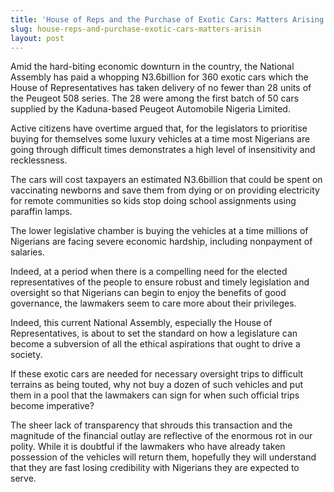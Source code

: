 ```yaml
---
title: 'House of Reps and the Purchase of Exotic Cars: Matters Arising! –Ishola Adebayo'
slug: house-reps-and-purchase-exotic-cars-matters-arisin
layout: post
---
```


Amid the hard-biting economic downturn in the country, the National Assembly has paid a whopping N3.6billion for 360 exotic cars which the House of Representatives has taken delivery of no fewer than 28 units of the Peugeot 508 series. The 28 were among the first batch of 50 cars supplied by the Kaduna-based Peugeot Automobile Nigeria Limited.

Active citizens have overtime argued that, for the legislators to prioritise buying for themselves some luxury vehicles at a time most Nigerians are going through difficult times demonstrates a high level of insensitivity and recklessness.

The cars will cost taxpayers an estimated N3.6billion that could be spent on vaccinating newborns and save them from dying or on providing electricity for remote communities so kids stop doing school assignments using paraffin lamps.

The lower legislative chamber is buying the vehicles at a time millions of Nigerians are facing severe economic hardship, including nonpayment of salaries.

Indeed, at a period when there is a compelling need for the elected representatives of the people to ensure robust and timely legislation and oversight so that Nigerians can begin to enjoy the benefits of good governance, the lawmakers seem to care more about their privileges. 

Indeed, this current National Assembly, especially the House of Representatives, is about to set the standard on how a legislature can become a subversion of all the ethical aspirations that ought to drive a society.

If these exotic cars are needed for necessary oversight trips to difficult terrains as being touted, why not buy a dozen of such vehicles and put them in a pool that the lawmakers can sign for when such official trips become imperative?

The sheer lack of transparency that shrouds this transaction and the magnitude of the financial outlay are reflective of the enormous rot in our polity. While it is doubtful if the lawmakers who have already taken possession of the vehicles will return them, hopefully they will understand that they are fast losing credibility with Nigerians they are expected to serve.
